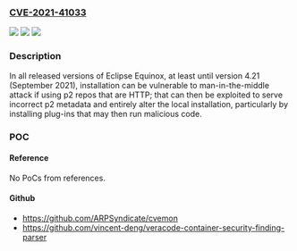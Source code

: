 ### [CVE-2021-41033](https://cve.mitre.org/cgi-bin/cvename.cgi?name=CVE-2021-41033)
![](https://img.shields.io/static/v1?label=Product&message=Eclipse%20Equinox&color=blue)
![](https://img.shields.io/static/v1?label=Version&message=%3F%3C%3D%204.21%20&color=brighgreen)
![](https://img.shields.io/static/v1?label=Vulnerability&message=CWE-300&color=brighgreen)

### Description

In all released versions of Eclipse Equinox, at least until version 4.21 (September 2021), installation can be vulnerable to man-in-the-middle attack if using p2 repos that are HTTP; that can then be exploited to serve incorrect p2 metadata and entirely alter the local installation, particularly by installing plug-ins that may then run malicious code.

### POC

#### Reference
No PoCs from references.

#### Github
- https://github.com/ARPSyndicate/cvemon
- https://github.com/vincent-deng/veracode-container-security-finding-parser

